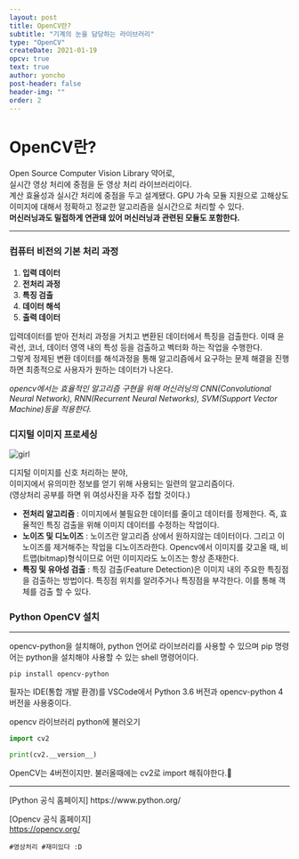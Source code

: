 ```yaml
---
layout: post
title: OpenCV란?
subtitle: "기계의 눈을 담당하는 라이브러리"
type: "OpenCV"
createDate: 2021-01-19
opcv: true
text: true
author: yoncho
post-header: false
header-img: ""
order: 2
---
```


# OpenCV란?

Open Source Computer Vision Library 약어로,   
실시간 영상 처리에 중점을 둔 영상 처리 라이브러리이다.  
계산 효율성과 실시간 처리에 중점을 두고 설계됐다. GPU 가속 모듈 지원으로 고해상도 이미지에 대해서 정확하고 정교한 알고리즘을 실시간으로 처리할 수 있다.  
**머신러닝과도 밀접하게 연관돼 있어 머신러닝과 관련된 모듈도 포함한다.**

<hr>

### 컴퓨터 비전의 기본 처리 과정

1. **입력 데이터** 
2. **전처리 과정** 
3. **특징 검출**
4. **데이터 해석**
5. **출력 데이터**

입력데이터를 받아 전처리 과정을 거치고 변환된 데이터에서 특징을 검출한다. 이때 윤곽선, 코너, 데이터 영역 내의 특성 등을 검출하고 벡터화 하는 작업을 수행한다.  
그렇게 정제된 변환 데이터를 해석과정을 통해 알고리즘에서 요구하는 문제 해결을 진행하면 최종적으로 사용자가 원하는 데이터가 나온다.

*opencv에서는 효율적인 알고리즘 구현을 위해 머신러닝의 CNN(Convolutional Neural Network), RNN(Recurrent Neural Networks), SVM(Support Vector Machine)등을 적용한다.*

### 디지털 이미지 프로세싱

![girl](https://user-images.githubusercontent.com/44021629/105041127-f6b39500-5aa5-11eb-933d-70513cc1fcec.png)

디지털 이미지를 신호 처리하는 분야,   
이미지에서 유의미한 정보를 얻기 위해 사용되는 일련의 알고리즘이다.  
(영상처리 공부를 하면 위 여성사진을 자주 접할 것이다.)



- **전처리 알고리즘** : 이미지에서 불필요한 데이터를 줄이고 데이터를 정제한다. 즉, 효율적인 특징 검출을 위해 이미지 데이터를 수정하는 작업이다.
- **노이즈 및 디노이즈** : 노이즈란 알고리즘 상에서 원하지않는 데이터이다. 그리고 이 노이즈를 제거해주는 작업을 디노이즈라한다. Opencv에서 이미지를 갖고올 때, 비트맵(bitmap)형식이므로 어떤 이미지라도 노이즈는 항상 존재한다. 
- **특징 및 유아성 검출** : 특징 검출(Feature Detection)은 이미지 내의 주요한 특징점을 검출하는 방법이다. 특징점 위치를 알려주거나 특징점을 부각한다. 이를 통해 객체를 검출 할 수 있다.


### Python OpenCV 설치

---
opencv-python을 설치해야, python 언어로 라이브러리를 사용할 수 있으며 pip 명령어는 python을 설치해야 사용할 수 있는 shell 명령어이다.

```
pip install opencv-python

```
필자는 IDE(통합 개발 환경)를 VSCode에서 Python 3.6 버전과 opencv-python 4 버전을 사용중이다.  

opencv 라이브러리 python에 불러오기

```py
import cv2

print(cv2.__version__)
```
OpenCV는 4버전이지만. 불러올때에는 cv2로 import 해줘야한다.🙂

<hr>
[Python 공식 홈페이지]   
https://www.python.org/
  
[Opencv 공식 홈페이지]    
https://opencv.org/
  
<code>#영상처리 #재미있다 :D</code>
